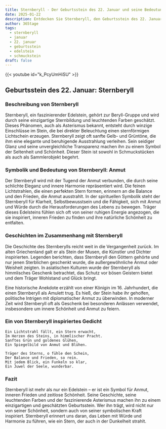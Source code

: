 ```yaml
---
title: Sternberyll - Der Geburtsstein des 22. Januar und seine Bedeutung
date: 2025-01-22
description: Entdecken Sie Sternberyll, den Geburtsstein des 22. Januar, der Anmut symbolisiert. Seine Symbolik und Geschichte werden Sie inspirieren.
author: 365tage
tags:
  - sternberyll
  - januar
  - 22. januar
  - geburtsstein
  - edelstein
  - schmuckstein
draft: false
---
```


{{< youtube id="k_PcyUmHiSU" >}}

## Geburtsstein des 22. Januar: Sternberyll

### Beschreibung von Sternberyll

Sternberyll, ein faszinierender Edelstein, gehört zur Beryll-Gruppe und wird durch seine einzigartige Sternbildung und leuchtenden Farben geschätzt. Dieses Phänomen, auch als Asterismus bekannt, entsteht durch winzige Einschlüsse im Stein, die bei direkter Beleuchtung einen sternförmigen Lichtschein erzeugen. Sternberyll zeigt oft sanfte Gelb- und Grüntöne, die ihm eine elegante und beruhigende Ausstrahlung verleihen. Sein seidiger Glanz und seine unvergleichliche Transparenz machen ihn zu einem Symbol der Seltenheit und Schönheit. Dieser Stein ist sowohl in Schmuckstücken als auch als Sammlerobjekt begehrt.

### Symbolik und Bedeutung von Sternberyll: Anmut

Der Sternberyll wird mit der Tugend der Anmut verbunden, die durch seine schlichte Eleganz und innere Harmonie repräsentiert wird. Die feinen Lichtstrahlen, die einen perfekten Stern formen, erinnern an die Balance und den Frieden, die Anmut ausstrahlt. In der spirituellen Symbolik steht der Sternberyll für Klarheit, Selbstbewusstsein und die Fähigkeit, sich mit Anmut und Würde durch die Herausforderungen des Lebens zu bewegen. Träger dieses Edelsteins fühlen sich oft von seiner ruhigen Energie angezogen, die sie inspiriert, inneren Frieden zu finden und ihre natürliche Schönheit zu entfalten.

### Geschichten im Zusammenhang mit Sternberyll

Die Geschichte des Sternberylls reicht weit in die Vergangenheit zurück. Im alten Griechenland galt er als Stein der Musen, die Künstler und Dichter inspirierten. Legenden berichten, dass Sternberyll den Göttern gehörte und nur jenen Sterblichen geschenkt wurde, die außergewöhnliche Anmut oder Weisheit zeigten. In asiatischen Kulturen wurde der Sternberyll als himmlisches Geschenk betrachtet, das Schutz vor bösen Geistern bietet und dem Träger Wohlstand und Glück bringt.

Eine historische Anekdote erzählt von einer Königin im 16. Jahrhundert, die einen Sternberyll als Amulett trug. Es hieß, der Stein habe ihr geholfen, politische Intrigen mit diplomatischer Anmut zu überwinden. In moderner Zeit wird Sternberyll oft als Geschenk bei besonderen Anlässen verwendet, insbesondere um innere Schönheit und Anmut zu feiern.

### Ein von Sternberyll inspiriertes Gedicht

```
Ein Lichtstrahl fällt, ein Stern erwacht,  
Im Herzen des Steins, in himmlischer Pracht.  
Sanftes Grün und goldenes Glühen,  
Ein Spiegelbild von Anmut und Blühen.  

Träger des Sterns, o fühle den Schein,  
Der Balance und Frieden, so rein.  
Mit jedem Blick, ein Funkeln so klar,  
Ein Juwel der Seele, wunderbar.  
```

### Fazit

Sternberyll ist mehr als nur ein Edelstein – er ist ein Symbol für Anmut, inneren Frieden und zeitlose Schönheit. Seine Geschichte, seine leuchtenden Farben und der faszinierende Asterismus machen ihn zu einem einzigartigen und geschätzten Geburtsstein. Wer ihn trägt, wird nicht nur von seiner Schönheit, sondern auch von seiner symbolischen Kraft inspiriert. Sternberyll erinnert uns daran, das Leben mit Würde und Harmonie zu führen, wie ein Stern, der auch in der Dunkelheit strahlt.